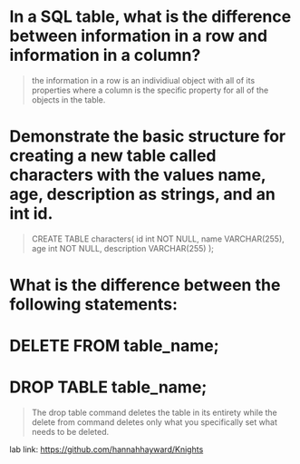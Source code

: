 # In a SQL table, what is the difference between information in a row and information in a column?
>the information in a row is an individiual object with all of its properties where a column is the specific property for all of the objects in the table.
# Demonstrate the basic structure for creating a new table called characters with the values name, age, description as strings, and an int id.
> CREATE TABLE characters(
  id int NOT NULL,
  name VARCHAR(255),
  age int NOT NULL,
  description VARCHAR(255)
);
# What is the difference between the following statements:
# DELETE FROM table_name;
# DROP TABLE table_name;
>The drop table command deletes the table in its entirety while the delete from command deletes only what you specifically set what needs to be deleted.

lab link: https://github.com/hannahhayward/Knights